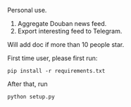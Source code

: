Personal use. 

1. Aggregate Douban news feed. 
2. Export interesting feed to Telegram.

Will add doc if more than 10 people star.

First time user, please first run:

`pip install -r requirements.txt`

After that, run

`python setup.py`

